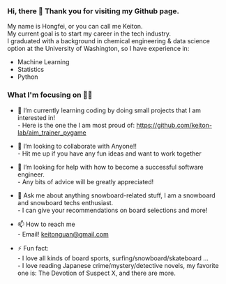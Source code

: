 ### Hi, there 👋 Thank you for visiting my Github page.

My name is Hongfei, or you can call me Keiton.<br />
My current goal is to start my career in the tech industry.<br />
I graduated with a background in chemical engineering & data science option at the University of Washington, so I have experience in: <br />
* Machine Learning
* Statistics
* Python

### What I'm focusing on 👨‍💻
- 🌱 I’m currently learning coding by doing small projects that I am interested in! <br />
      - Here is the one the I am most proud of: https://github.com/keiton-lab/aim_trainer_pygame <br />




- 👯 I’m looking to collaborate with Anyone!! <br />
      - Hit me up if you have any fun ideas and want to work together <br />
- 🤔 I’m looking for help with how to become a successful software engineer. <br />
      - Any bits of advice will be greatly appreciated!  <br />
- 💬 Ask me about anything snowboard-related stuff, I am a snowboard and snowboard techs enthusiast. <br />
      - I can give your recommendations on board selections and more!  <br />
- 📫 How to reach me <br />
      - Email! keitonguan@gmail.com <br />
- ⚡ Fun fact: <br /> 
      - I love all kinds of board sports, surfing/snowboard/skateboard ... <br />
      - I love reading Japanese crime/mystery/detective novels, my favorite one is: The Devotion of Suspect X, and there are more.

